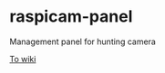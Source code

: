 # raspicam-panel
Management panel for hunting camera

[To wiki](https://github.com/dalibomba/raspicam-panel/wiki)
